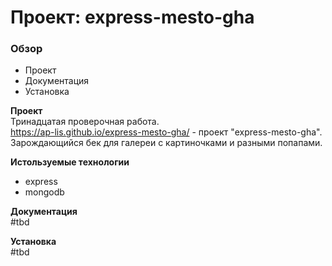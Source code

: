 # Проект: express-mesto-gha

### Обзор
* Проект
* Документация
* Установка

**Проект**  
Тринадцатая проверочная работа.  
https://ap-lis.github.io/express-mesto-gha/ - проект "express-mesto-gha".
Зарождающийся бек для галереи с картиночками и разными попапами. 

**Истользуемые технологии**
* express
* mongodb

**Документация**  
#tbd

**Установка**  
#tbd
